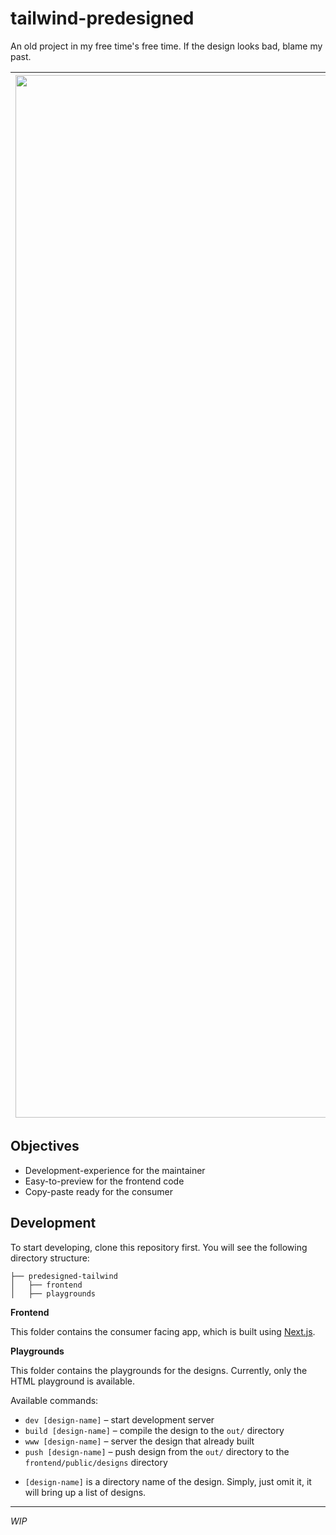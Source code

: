 # tailwind-predesigned

An old project in my free time's free time. If the design looks bad, blame my past.

|<img width="1668" alt="image" src="https://user-images.githubusercontent.com/14899175/193224929-bd860443-ff83-419e-897a-6069937ae7ef.png"> |
|---|

## Objectives
- Development-experience for the maintainer
- Easy-to-preview for the frontend code
- Copy-paste ready for the consumer

## Development

To start developing, clone this repository first. You will see the following directory structure:

```
├── predesigned-tailwind
│   ├── frontend
│   ├── playgrounds
```

**Frontend**

This folder contains the consumer facing app, which is built using [Next.js](https://nextjs.org/).

**Playgrounds**

This folder contains the playgrounds for the designs. Currently, only the HTML playground is available.

Available commands:
- `dev [design-name]` – start development server
- `build [design-name]` – compile the design to the `out/` directory
- `www [design-name]` – server the design that already built
- `push [design-name]` – push design from the `out/` directory to the `frontend/public/designs` directory

* `[design-name]` is a directory name of the design. Simply, just omit it, it will bring up a list of designs.

---

*WIP*
